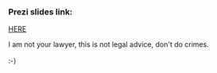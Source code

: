 ### Prezi slides link:
[HERE](https://prezi.com/view/ViL7PfL1gSoS2zuoDptY/)

I am not your lawyer, this is not legal advice, don't do crimes. <br><br>
:-)
